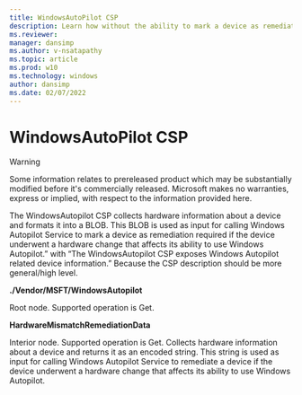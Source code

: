 ```yaml
---
title: WindowsAutoPilot CSP
description: Learn how without the ability to mark a device as remediation required, the device will remain in a broken state, which results in security and privacy concerns in Autopilot.
ms.reviewer: 
manager: dansimp
ms.author: v-nsatapathy
ms.topic: article
ms.prod: w10
ms.technology: windows
author: dansimp
ms.date: 02/07/2022
---
```


# WindowsAutoPilot CSP

> [!WARNING]
> Some information relates to prereleased product which may be substantially modified before it's commercially released. Microsoft makes no warranties, express or implied, with respect to the information provided here.


The WindowsAutopilot CSP collects hardware information about a device and formats it into a BLOB. This BLOB is used as input for calling Windows Autopilot Service to mark a device as remediation required if the device underwent a hardware change that affects its ability to use Windows Autopilot.” with “The WindowsAutopilot CSP exposes Windows Autopilot related device information.” Because the CSP description should be more general/high level.

**./Vendor/MSFT/WindowsAutopilot**

Root node. Supported operation is Get.

**HardwareMismatchRemediationData**

Interior node. Supported operation is Get. Collects hardware information about a device and returns it as an encoded string. This string is used as input for calling Windows Autopilot Service to remediate a device if the device underwent a hardware change that affects its ability to use Windows Autopilot.
